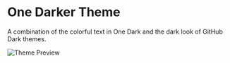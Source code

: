 # One Darker Theme

A combination of the colorful text in One Dark and the dark look of GitHub Dark themes.

![Theme Preview](https://user-images.githubusercontent.com/62098043/151693025-febfe7c7-5246-4f8d-84b6-7cb9d86feaf3.png)
